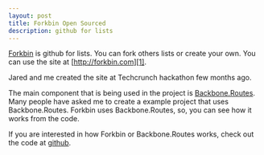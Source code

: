 ```yaml
---
layout: post
title: Forkbin Open Sourced
description: github for lists 
---
```


[Forkbin][1] is github for lists.  You can fork others lists or create
your own.  You can use the site at [http://forkbin.com][1].

Jared and me created the site at Techcrunch hackathon few months ago.

The main component that is being used in the project is
[Backbone.Routes][2].  Many people have asked me to create a example
project that uses Backbone.Routes.  Forkbin uses Backbone.Routes, so, you can see
how it works from the code.

If you are interested in how Forkbin or Backbone.Routes works, check out
the code at [github][3].

[1]: http://forkbin.com/
[2]: https://github.com/siong1987/backbone_routes/
[3]: https://github.com/siong1987/forkbin 
